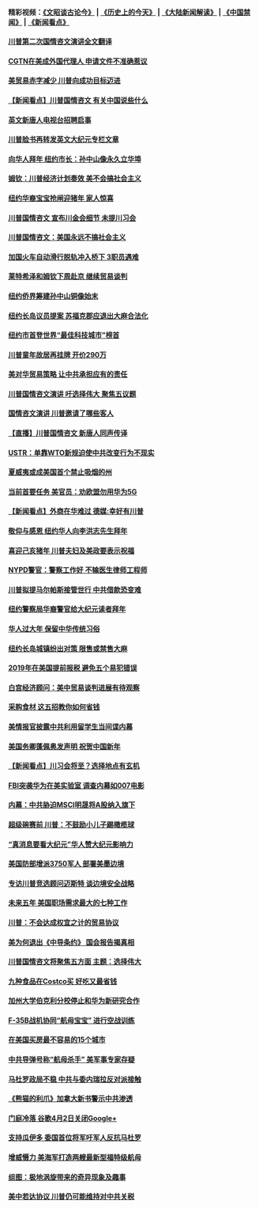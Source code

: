 #### 精彩视频：[《文昭谈古论今》](http://45.32.25.56/wenzhao) | [《历史上的今天》](http://45.32.25.56/today-in-history) | [《大陆新闻解读》](http://45.32.25.56/ntdtv-comedy) | [《中国禁闻》](http://45.32.25.56/ntdtv-news) | [《新闻看点》](http://45.32.25.56/news-insight) 

 #### [川普第二次国情咨文演讲全文翻译](../pages/nsc412/n11029266.md?t=02070331) 

#### [CGTN在美成外国代理人 申请文件不准确惹议](../pages/nsc412/n11028976.md?t=02070331) 

#### [美贸易赤字减少 川普向成功目标迈进](../pages/nsc412/n11028907.md?t=02070331) 

#### [【新闻看点】川普国情咨文 有关中国说些什么](../pages/nsc412/n11028748.md?t=02070331) 

#### [英文新唐人电视台招聘启事](../pages/nsc412/n11028817.md?t=02070331) 

#### [川普脸书再转发英文大纪元专栏文章](../pages/nsc412/n11028719.md?t=02070331) 

#### [向华人拜年 纽约市长：孙中山像永久立华埠](../pages/nsc412/n11027112.md?t=02070331) 

#### [姆钦：川普经济计划奏效 美不会搞社会主义](../pages/nsc412/n11028626.md?t=02070331) 

#### [纽约华裔宝宝抢闸迎猪年 家人惊喜](../pages/nsc412/n11027120.md?t=02070331) 

#### [川普国情咨文 宣布川金会细节 未提川习会](../pages/nsc412/n11027745.md?t=02070331) 

#### [川普国情咨文：美国永远不搞社会主义](../pages/nsc412/n11027086.md?t=02070331) 

#### [加国火车自动滑行脱轨冲入桥下 3职员遇难](../pages/nsc412/n11027459.md?t=02070331) 

#### [莱特希泽和姆钦下周赴京 继续贸易谈判](../pages/nsc412/n11026983.md?t=02070331) 

#### [纽约侨界筹建孙中山铜像始末](../pages/nsc412/n11027107.md?t=02070331) 

#### [纽约长岛议员提案 苏福克郡应退出大麻合法化](../pages/nsc412/n11027300.md?t=02070331) 

#### [纽约市首登世界“最佳科技城市”榜首](../pages/nsc412/n11027125.md?t=02070331) 

#### [川普童年故居再挂牌   开价290万](../pages/nsc412/n11027287.md?t=02070331) 

#### [美对华贸易策略 让中共承担应有的责任](../pages/nsc412/n11026533.md?t=02070331) 

#### [川普国情咨文演讲 吁选择伟大 聚焦五议题](../pages/nsc412/n11026232.md?t=02070331) 

#### [国情咨文演讲 川普邀请了哪些客人](../pages/nsc412/n11027007.md?t=02070331) 

#### [【直播】川普国情咨文 新唐人同声传译](../pages/nsc412/n11024217.md?t=02070331) 

#### [USTR：单靠WTO新规迫使中共改变行为不现实](../pages/nsc412/n11026504.md?t=02070331) 

#### [夏威夷或成美国首个禁止吸烟的州](../pages/nsc412/n11026434.md?t=02070331) 

#### [当前首要任务 美官员：劝欧盟勿用华为5G](../pages/nsc412/n11026496.md?t=02070331) 

#### [【新闻看点】外商在华难过 德媒:幸好有川普](../pages/nsc412/n11026253.md?t=02070331) 

#### [敬仰与感恩 纽约华人向李洪志先生拜年](../pages/nsc412/n11022605.md?t=02070331) 

#### [喜迎己亥猪年 川普夫妇及美政要表示祝福](../pages/nsc412/n11026157.md?t=02070331) 

#### [NYPD警官：警察工作好 不输医生律师工程师](../pages/nsc412/n11025353.md?t=02070331) 

#### [川普拟提马尔帕斯接管世行 中共借款恐变难](../pages/nsc412/n11025872.md?t=02070331) 

#### [纽约警察局华裔警官给大纪元读者拜年](../pages/nsc412/n11025375.md?t=02070331) 

#### [华人过大年 保留中华传统习俗](../pages/nsc412/n11025344.md?t=02070331) 

#### [纽约长岛城镇纷出对策 限售或禁售大麻](../pages/nsc412/n11025337.md?t=02070331) 

#### [2019年在美国提前报税 避免五个易犯错误](../pages/nsc412/n11024421.md?t=02070331) 

#### [白宫经济顾问：美中贸易谈判进展有待观察](../pages/nsc412/n11024700.md?t=02070331) 

#### [采购食材 这五招教你如何省钱](../pages/nsc412/n11024437.md?t=02070331) 

#### [美情报官披露中共利用留学生当间谍内幕](../pages/nsc412/n11024449.md?t=02070331) 

#### [美国务卿蓬佩奥发声明 祝贺中国新年](../pages/nsc412/n11024590.md?t=02070331) 

#### [【新闻看点】川习会将至？选择地点有玄机](../pages/nsc412/n11024283.md?t=02070331) 

#### [FBI突袭华为在美实验室 调查内幕如007电影](../pages/nsc412/n11024318.md?t=02070331) 

#### [内幕：中共胁迫MSCI明晟将A股纳入旗下](../pages/nsc412/n11024175.md?t=02070331) 

#### [超级碗赛前 川普：不鼓励小儿子踢橄榄球](../pages/nsc412/n11023993.md?t=02070331) 

#### [“真消息要看大纪元”华人赞大纪元影响力](../pages/nsc412/n11019162.md?t=02070331) 

#### [美国防部增派3750军人 部署美墨边境](../pages/nsc412/n11023230.md?t=02070331) 

#### [专访川普竞选顾问迈斯特 谈边境安全战略](../pages/nsc412/n11022555.md?t=02070331) 

#### [未来五年 美国职场需求最大的七种工作](../pages/nsc412/n11017088.md?t=02070331) 

#### [川普：不会达成权宜之计的贸易协议](../pages/nsc412/n11022486.md?t=02070331) 

#### [美为何退出《中导条约》 国会报告揭真相](../pages/nsc412/n11022256.md?t=02070331) 

#### [川普国情咨文将聚焦五方面 主题：选择伟大](../pages/nsc412/n11021501.md?t=02070331) 

#### [九种食品在Costco买 好吃又最省钱](../pages/nsc412/n11013272.md?t=02070331) 

#### [加州大学伯克利分校停止和华为新研究合作](../pages/nsc412/n11021086.md?t=02070331) 

#### [F-35B战机协同“航母宝宝” 进行空战训练](../pages/nsc412/n11020866.md?t=02070331) 

#### [在美国买房最不容易的15个城市](../pages/nsc412/n11019708.md?t=02070331) 

#### [中共导弹号称“航母杀手” 美军事专家存疑](../pages/nsc412/n11021488.md?t=02070331) 

#### [马杜罗政局不稳 中共与委内瑞拉反对派接触](../pages/nsc412/n11020719.md?t=02070331) 

#### [《熊猫的利爪》加拿大新书警示中共渗透](../pages/nsc412/n11020739.md?t=02070331) 

#### [门庭冷落 谷歌4月2日关闭Google+](../pages/nsc412/n11020806.md?t=02070331) 

#### [支持瓜伊多 委国首位将军吁军人反抗马杜罗](../pages/nsc412/n11020776.md?t=02070331) 

#### [增威慑力 美海军打造两艘最新型福特级航母](../pages/nsc412/n11020744.md?t=02070331) 

#### [组图：极地涡旋带来的奇异现象及趣事](../pages/nsc412/n11020731.md?t=02070331) 

#### [美中若达协议 川普仍可能维持对中共关税](../pages/nsc412/n11020625.md?t=02070331) 

